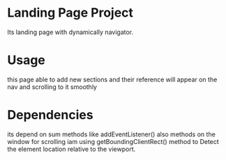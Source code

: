 # Landing Page Project

Its landing page with dynamically navigator.

# Usage

this page able to add new sections and their reference will appear on the nav and scrolling to it smoothly

# Dependencies

its depend on sum methods like addEventListener()
also methods on the window for scrolling
iam using getBoundingClientRect() method to Detect the element location relative to the viewport.
